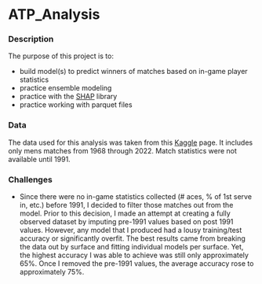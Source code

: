 # ATP_Analysis


### Description

The purpose of this project is to:
- build model(s) to predict winners of matches based on in-game player statistics
- practice ensemble modeling
- practice with the [SHAP](https://shap.readthedocs.io/en/latest/) library
- practice working with parquet files


### Data

The data used for this analysis was taken from this [Kaggle](https://www.kaggle.com/datasets/sijovm/atpdata/data) page.  It includes only mens matches from 1968 through 2022.  Match statistics were not available until 1991.


### Challenges
- Since there were no in-game statistics collected (# aces, % of 1st serve in, etc.) before 1991, I decided to filter those matches out from the model.  Prior to this decision, I made an attempt at creating a fully observed dataset by imputing pre-1991 values based on post 1991 values.  However, any model that I produced had a lousy training/test accuracy or significantly overfit.  The best results came from breaking the data out by surface and fitting individual models per surface.  Yet, the highest accuracy I was able to achieve was still only approximately 65%.  Once I removed the pre-1991 values, the average accuracy rose to approximately 75%.
